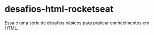# desafios-html-rocketseat
 Essa é uma série de desafios básicos para praticar  conhecimentos em HTML. 
